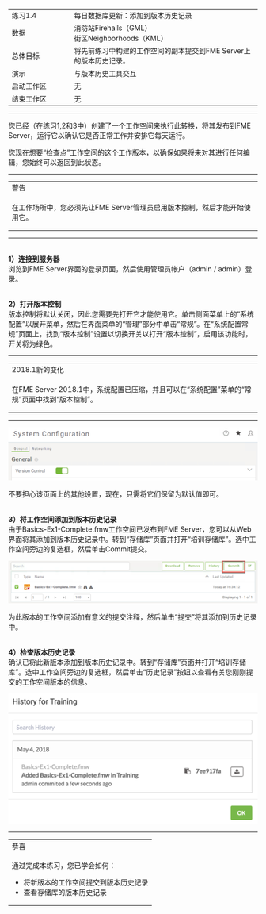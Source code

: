   <div id="readme" class="readme blob instapaper_body">
    <article class="markdown-body entry-content" itemprop="text">
<table>
<tbody><tr>
<td width="25%">
<i></i><font style="vertical-align: inherit;"><font style="vertical-align: inherit;">
练习1.4
</font></font></td>
<td><font style="vertical-align: inherit;"><font style="vertical-align: inherit;">
每日数据库更新：添加到版本历史记录
</font></font></td>
</tr>
<tr>
<td><font style="vertical-align: inherit;"><font style="vertical-align: inherit;">数据</font></font></td>
<td><font style="vertical-align: inherit;"><font style="vertical-align: inherit;">消防站Firehalls（GML）</font></font><br><font style="vertical-align: inherit;"><font style="vertical-align: inherit;">街区Neighborhoods（KML）</font></font></td>
</tr>
<tr>
<td><font style="vertical-align: inherit;"><font style="vertical-align: inherit;">总体目标</font></font></td>
<td><font style="vertical-align: inherit;"><font style="vertical-align: inherit;">将先前练习中构建的工作空间的副本提交到FME Server上的版本历史记录。</font></font></td>
</tr>
<tr>
<td><font style="vertical-align: inherit;"><font style="vertical-align: inherit;">演示</font></font></td>
<td><font style="vertical-align: inherit;"><font style="vertical-align: inherit;">与版本历史工具交互</font></font></td>
</tr>
<tr>
<td><font style="vertical-align: inherit;"><font style="vertical-align: inherit;">启动工作区</font></font></td>
<td><font style="vertical-align: inherit;"><font style="vertical-align: inherit;">无</font></font></td>
</tr>
<tr>
<td><font style="vertical-align: inherit;"><font style="vertical-align: inherit;">结束工作区</font></font></td>
<td><font style="vertical-align: inherit;"><font style="vertical-align: inherit;">无</font></font></td>
</tr>
</tbody></table>
<hr>
<p><font style="vertical-align: inherit;"><font style="vertical-align: inherit;">您已经（在练习1,2和3中）创建了一个工作空间来执行此转换，将其发布到FME Server，运行它以确认它是否正常工作并安排它每天运行。</font></font></p>
<p><font style="vertical-align: inherit;"><font style="vertical-align: inherit;">您现在想要“检查点”工作空间的这个工作版本，以确保如果将来对其进行任何编辑，您始终可以返回到此状态。</font></font></p>
<hr>

<table>
<tbody><tr>
<td>
<i></i><font style="vertical-align: inherit;"><font style="vertical-align: inherit;">
警告
</font></font></td>
</tr>
<tr>
<td><font style="vertical-align: inherit;"><font style="vertical-align: inherit;">

在工作场所中，您必须先让FME Server管理员启用版本控制，然后才能开始使用它。

</font></font></td>
</tr>
</tbody></table>
<hr>
<p><br><strong><font style="vertical-align: inherit;"><font style="vertical-align: inherit;">1）连接到服务器</font></font></strong>
<br><font style="vertical-align: inherit;"><font style="vertical-align: inherit;">浏览到FME Server界面的登录页面，然后使用管理员帐户（admin / admin）登录。</font></font></p>
<p><br><strong><font style="vertical-align: inherit;"><font style="vertical-align: inherit;">2）打开版本控制</font></font></strong>
<br><font style="vertical-align: inherit;"><font style="vertical-align: inherit;">版本控制将默认关闭，因此您需要先打开它才能使用它。</font><font style="vertical-align: inherit;">单击侧面菜单上的“系统配置”以展开菜单，然后在界面菜单的“管理”部分中单击“常规”。</font><font style="vertical-align: inherit;">在“系统配置常规”页面上，找到“版本控制”设置以切换开关以打开“版本控制”，启用该功能时，开关将为绿色。</font></font></p>
<hr>

<table>
<tbody><tr>
<td>
<i></i><font style="vertical-align: inherit;"><font style="vertical-align: inherit;">
2018.1新的变化
</font></font></td>
</tr>
<tr>
<td><font style="vertical-align: inherit;"><font style="vertical-align: inherit;">

在FME Server 2018.1中，系统配置已压缩，并且可以在“系统配置”菜单的“常规”页面中找到“版本控制”。

</font></font></td>
</tr>
</tbody></table>
<hr>
<p><a target="_blank" rel="noopener noreferrer" href="./Images/Img1.238.Ex4.VersionControl.png"><img src="./Images/Img1.238.Ex4.VersionControl.png" alt="" style="max-width:100%;"></a></p>
<p><font style="vertical-align: inherit;"><font style="vertical-align: inherit;">不要担心该页面上的其他设置，现在，只需将它们保留为默认值即可。</font></font></p>
<p><br><strong><font style="vertical-align: inherit;"><font style="vertical-align: inherit;">3）将工作空间添加到版本历史记录</font></font></strong>
<br><font style="vertical-align: inherit;"><font style="vertical-align: inherit;">由于Basics-Ex1-Complete.fmw工作空间已发布到FME Server，您可以从Web界面将其添加到版本历史记录中。</font><font style="vertical-align: inherit;">转到“存储库”页面并打开“培训存储库”。</font><font style="vertical-align: inherit;">选中工作空间旁边的复选框，然后单击Commit提交。</font></font></p>
<p><a target="_blank" rel="noopener noreferrer" href="./Images/Img1.239.Ex4.CommitFromRepo.png"><img src="./Images/Img1.239.Ex4.CommitFromRepo.png" alt="" style="max-width:100%;"></a></p>
<p><font style="vertical-align: inherit;"><font style="vertical-align: inherit;">为此版本的工作空间添加有意义的提交注释，然后单击“提交”将其添加到历史记录中。</font></font></p>
<p><br><strong><font style="vertical-align: inherit;"><font style="vertical-align: inherit;">4）检查版本历史记录</font></font></strong>
<br><font style="vertical-align: inherit;"><font style="vertical-align: inherit;">确认已将此新版本添加到版本历史记录中。</font><font style="vertical-align: inherit;">转到“存储库”页面并打开“培训存储库”。</font><font style="vertical-align: inherit;">选中工作空间旁边的复选框，然后单击“历史记录”按钮以查看有关您刚刚提交的工作空间版本的信息。</font></font></p>
<p><a target="_blank" rel="noopener noreferrer" href="./Images/Img1.240.Ex4.ViewHistory.png"><img src="./Images/Img1.240.Ex4.ViewHistory.png" alt="" style="max-width:100%;"></a></p>
<hr>

<table>
<tbody><tr>
<td>
<i></i><font style="vertical-align: inherit;"><font style="vertical-align: inherit;">
恭喜
</font></font></td>
</tr>
<tr>
<td><font style="vertical-align: inherit;"><font style="vertical-align: inherit;">

通过完成本练习，您已学会如何：
</font></font><br>
<ul><li><font style="vertical-align: inherit;"><font style="vertical-align: inherit;">将新版本的工作空间提交到版本历史记录</font></font></li>
<li><font style="vertical-align: inherit;"><font style="vertical-align: inherit;">查看存储库的版本历史记录</font></font></li>

</ul></td>
</tr>
</tbody></table>
</article>
  </div>

